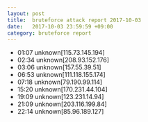 ```yaml
---
layout: post
title:  bruteforce attack report 2017-10-03
date:   2017-10-03 23:59:59 +09:00
category: bruteforce report
---
```


* 01:07 unknown[115.73.145.194]
* 02:34 unknown[208.93.152.176]
* 03:06 unknown[157.55.39.51]
* 06:53 unknown[111.118.155.174]
* 07:18 unknown[79.190.99.114]
* 15:20 unknown[170.231.44.104]
* 19:09 unknown[123.231.14.94]
* 21:09 unknown[203.116.199.84]
* 22:14 unknown[85.96.189.127]
